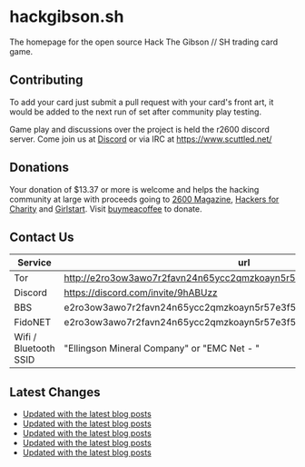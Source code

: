 # hackgibson.sh
The homepage for the open source Hack The Gibson // SH trading card game.


## Contributing

To add your card just submit a pull request with your card's front art, it would be added to the next run of set after community play testing.

Game play and discussions over the project is held the r2600 discord server. Come join us at [Discord](https://discord.com/invite/9hABUzz) or via IRC at https://www.scuttled.net/


## Donations

Your donation of $13.37 or more is welcome and helps the hacking community at large with proceeds going to [2600 Magazine](https://2600.com/), [Hackers for Charity](https://hackersforcharity.org) and [Girlstart](https://girlstart.org).  Visit [buymeacoffee](https://www.buymeacoffee.com/hackgibson.sh) to donate.


## Contact Us

Service | url
-|-
Tor | http://e2ro3ow3awo7r2favn24n65ycc2qmzkoayn5r57e3f56nvjwdcgg32ad.onion
Discord | https://discord.com/invite/9hABUzz
BBS | e2ro3ow3awo7r2favn24n65ycc2qmzkoayn5r57e3f56nvjwdcgg32ad.onion:23
FidoNET | e2ro3ow3awo7r2favn24n65ycc2qmzkoayn5r57e3f56nvjwdcgg32ad.onion:24554
Wifi / Bluetooth SSID | "Ellingson Mineral Company" or "EMC Net - <fidonet address>"

## Latest Changes
<!-- BLOG-POST-LIST:START -->
- [Updated with the latest blog posts](https://github.com/DFW2600/hackgibson.sh/commit/8567ddbce75e78520691ebf1d193f2f646ca60e1)
- [Updated with the latest blog posts](https://github.com/DFW2600/hackgibson.sh/commit/80efb011fffa308bad92b21c8e1df4f57c3868da)
- [Updated with the latest blog posts](https://github.com/DFW2600/hackgibson.sh/commit/331060426ef8075077962a5b8d71393483e0c1d7)
- [Updated with the latest blog posts](https://github.com/DFW2600/hackgibson.sh/commit/abc54b83a8a8029d5e68b5d4597f1f62c69e2d06)
- [Updated with the latest blog posts](https://github.com/DFW2600/hackgibson.sh/commit/a9487d4b412e31749aed8203a57ae8516aabf461)
<!-- BLOG-POST-LIST:END -->
